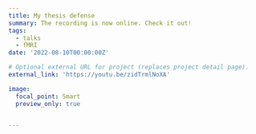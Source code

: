 ```yaml
---
title: My thesis defense
summary: The recording is now online. Check it out!
tags:
  - talks
  - fMRI
date: '2022-08-10T00:00:00Z'

# Optional external URL for project (replaces project detail page).
external_link: 'https://youtu.be/zidTrmlNoXA'

image:
  focal_point: Smart
  preview_only: true


---
```


